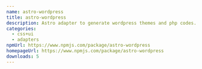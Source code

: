 ```yaml
---
name: astro-wordpress
title: astro-wordpress
description: Astro adapter to generate wordpress themes and php codes.
categories:
  - css+ui
  - adapters
npmUrl: https://www.npmjs.com/package/astro-wordpress
homepageUrl: https://www.npmjs.com/package/astro-wordpress
downloads: 5
---
```

